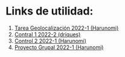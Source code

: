 # Links de utilidad:
1. [Tarea Geolocalización 2022-1 (Harunomi)](https://github.com/Harunomi/TDB_Tarea_Geo)
2. [Contral 1 2022-2 (driques)](https://github.com/driques/Control1-TBD)
3. [Control 2 2022-1 (Harunomi)](https://github.com/Harunomi/TBD_CONTROL2_1-2022)
4. [Proyecto Grupal 2022-1 (Harunomi)](https://github.com/Harunomi/Grupo1_TBD_Proyecto_1-2022)